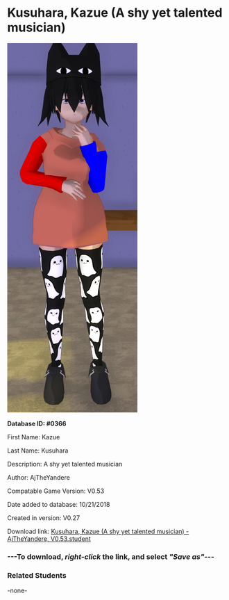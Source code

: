 # Kusuhara, Kazue (A shy yet talented musician)

<img src="../../Files/Images/Kusuhara, Kazue (A shy yet talented musician).png" title="Kusuhara, Kazue (A shy yet talented musician) - AjTheYandere, V0.53">

**Database ID: #0366**

First Name: Kazue

Last Name: Kusuhara

Description: A shy yet talented musician

Author: AjTheYandere

Compatable Game Version: V0.53

Date added to database: 10/21/2018

Created in version: V0.27

Download link: <a href="https://raw.githubusercontent.com/Arbiter1223/Daigaku-Gurashi-Custom-Students/master/Files/Student%20Files/Kusuhara%2C%20Kazue%20(A%20shy%20yet%20talented%20musician)%20-%20AjTheYandere%2C%20V0.53.student">Kusuhara, Kazue (A shy yet talented musician) - AjTheYandere, V0.53.student</a>

### ---**To download, _right-click_ the link, and select _"Save as"_**---

### Related Students

-none-
